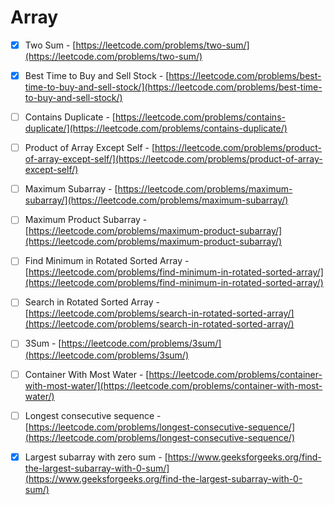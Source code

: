 # Array

* [x] Two Sum - [https://leetcode.com/problems/two-sum/](https://leetcode.com/problems/two-sum/)
* [x] Best Time to Buy and Sell Stock - [https://leetcode.com/problems/best-time-to-buy-and-sell-stock/](https://leetcode.com/problems/best-time-to-buy-and-sell-stock/)
* [ ] Contains Duplicate - [https://leetcode.com/problems/contains-duplicate/](https://leetcode.com/problems/contains-duplicate/)
* [ ] Product of Array Except Self - [https://leetcode.com/problems/product-of-array-except-self/](https://leetcode.com/problems/product-of-array-except-self/)
* [ ] Maximum Subarray - [https://leetcode.com/problems/maximum-subarray/](https://leetcode.com/problems/maximum-subarray/)
* [ ] Maximum Product Subarray - [https://leetcode.com/problems/maximum-product-subarray/](https://leetcode.com/problems/maximum-product-subarray/)
* [ ] Find Minimum in Rotated Sorted Array - [https://leetcode.com/problems/find-minimum-in-rotated-sorted-array/](https://leetcode.com/problems/find-minimum-in-rotated-sorted-array/)
* [ ] Search in Rotated Sorted Array - [https://leetcode.com/problems/search-in-rotated-sorted-array/](https://leetcode.com/problems/search-in-rotated-sorted-array/)
* [ ] 3Sum - [https://leetcode.com/problems/3sum/](https://leetcode.com/problems/3sum/)
* [ ] Container With Most Water - [https://leetcode.com/problems/container-with-most-water/](https://leetcode.com/problems/container-with-most-water/)
* [ ] Longest consecutive sequence - [https://leetcode.com/problems/longest-consecutive-sequence/](https://leetcode.com/problems/longest-consecutive-sequence/)
* [x] Largest subarray with zero sum - [https://www.geeksforgeeks.org/find-the-largest-subarray-with-0-sum/](https://www.geeksforgeeks.org/find-the-largest-subarray-with-0-sum/)

